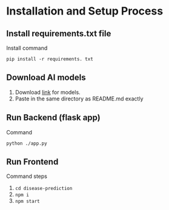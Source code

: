 # Installation and Setup Process

## Install requirements.txt file

Install command

`pip install -r requirements. txt`

## Download AI models

1. Download [link](https://drive.google.com/drive/folders/1pj-5nu7Lh7IVlTieJ-mJ0BUSYbhEK5hh?usp=sharing) for models.
2. Paste in the same directory as README.md exactly

## Run Backend (flask app)

Command

`python ./app.py`

## Run Frontend

Command steps

1. `cd disease-prediction`
2. `npm i`
3. `npm start`
